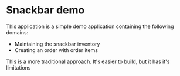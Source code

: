 # Snackbar demo

This application is a simple demo application containing the following domains:
 - Maintaining the snackbar inventory
 - Creating an order with order items

This is a more traditional approach. It's easier to build, but it has it's limitations
